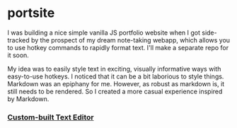 # portsite

I was building a nice simple vanilla JS portfolio website when I got side-tracked by the prospect of my dream note-taking webapp, which allows you to use hotkey commands to rapidly format text. I'll make a separate repo for it soon.

My idea was to easily style text in exciting, visually informative ways with easy-to-use hotkeys. I noticed that it can be a bit laborious to style things. Markdown was an epiphany for me. However, as robust as markdown is, it still needs to be rendered. So I created a more casual experience inspired by Markdown.

### [Custom-built Text Editor](https://portsite.web.app/editor/editor.html)
